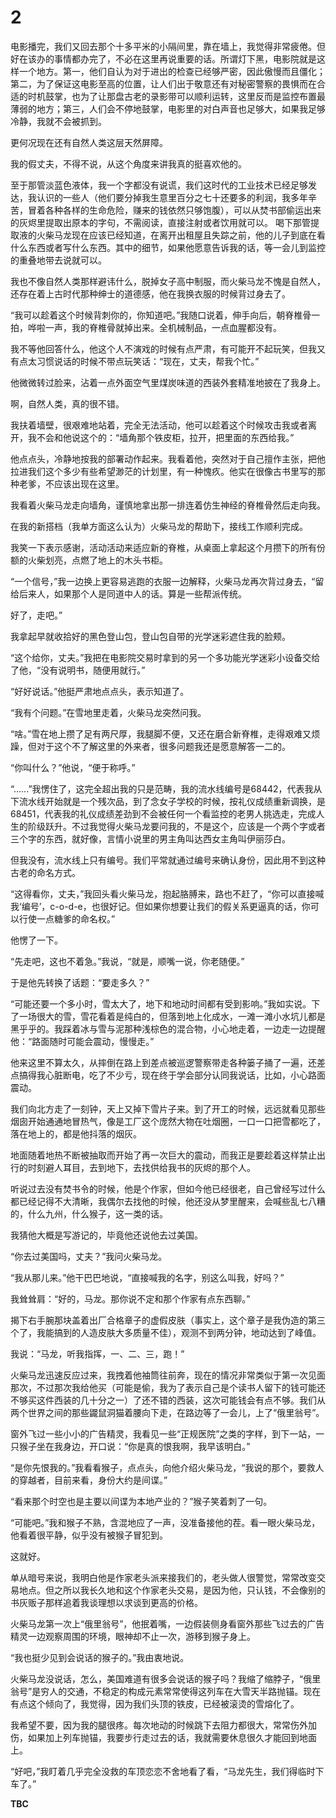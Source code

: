 # 2

电影播完，我们又回去那个十多平米的小隔间里，靠在墙上，我觉得非常疲倦。但好在该办的事情都办完了，不必在这里再说重要的话。所谓灯下黑，电影院就是这样一个地方。第一，他们自认为对于进出的检查已经够严密，因此傲慢而且僵化；第二，为了保证这电影至高的位置，让人们出于敬意还有对秘密警察的畏惧而在合适的时机鼓掌，也为了让那盘古老的录影带可以顺利运转，这里反而是监控布置最薄弱的地方；第三，人们会不停地鼓掌，电影里的对白声音也足够大，如果我足够冷静，我就不会被抓到。

更何况现在还有自然人类这层天然屏障。

我的假丈夫，不得不说，从这个角度来讲我真的挺喜欢他的。

至于那管淡蓝色液体，我一个字都没有说谎，我们这时代的工业技术已经足够发达，我认识的一些人（他们要分掉我生意里百分之七十还要多的利润，我多年辛苦，冒着各种各样的生命危险，赚来的钱依然只够饱腹），可以从焚书部偷运出来的灰烬里提取出原本的字句，不需阅读，直接注射或者饮用就可以。
喝下那管提取液的火柴马龙现在应该已经知道，在离开出租屋且失踪之前，他的儿子到底在看什么东西或者写什么东西。其中的细节，如果他愿意告诉我的话，等一会儿到监控的重叠地带去说就可以。

我也不像自然人类那样避讳什么，脱掉女子高中制服，而火柴马龙不愧是自然人，还存在着上古时代那种绅士的道德感，他在我换衣服的时候背过身去了。

“我可以趁着这个时候背刺你的，你知道吧。”我随口说着，伸手向后，朝脊椎骨一拍，哗啦一声，我的脊椎骨就掉出来。全机械制品，一点血腥都没有。

我不等他回答什么，他这个人不演戏的时候有点严肃，有可能开不起玩笑，但我又有点太习惯说话的时候不带点玩笑话：“现在，丈夫，帮我个忙。”

他微微转过脸来，沾着一点外面空气里煤炭味道的西装外套精准地披在了我身上。

啊，自然人类，真的很不错。

我扶着墙壁，很艰难地站着，完全无法活动，他可以趁着这个时候攻击我或者离开，我不会和他说这个的：“墙角那个铁皮柜，拉开，把里面的东西给我。”

他点点头，冷静地按我的部署动作起来。我看着他，突然对于自己擅作主张，把他拉进我们这个多少有些希望渺茫的计划里，有一种愧疚。他实在很像古书里写的那种老爹，不应该出现在这里。

我看着火柴马龙走向墙角，谨慎地拿出那一排连着仿生神经的脊椎骨然后走向我。

在我的新搭档（我单方面这么认为）火柴马龙的帮助下，接线工作顺利完成。

我笑一下表示感谢，活动活动来适应新的脊椎，从桌面上拿起这个月攒下的所有份额的火柴划亮，点燃了地上的木头书柜。

“一个信号，”我一边换上更容易逃跑的衣服一边解释，火柴马龙再次背过身去，“留给后来人，如果那个人是同道中人的话。算是一些帮派传统。

好了，走吧。”

我拿起早就收拾好的黑色登山包，登山包自带的光学迷彩遮住我的脸颊。

“这个给你，丈夫。”我把在电影院交易时拿到的另一个多功能光学迷彩小设备交给了他，“没有说明书，随便用就行。”

“好好说话。”他挺严肃地点点头，表示知道了。


“我有个问题。”在雪地里走着，火柴马龙突然问我。

“啥。”雪在地上攒了足有两尺厚，我腿脚不便，又还在磨合新脊椎，走得艰难又烦躁，但对于这个不了解这里的外来者，很多问题我还是愿意解答一二的。

“你叫什么？”他说，“便于称呼。”

“......”我愣住了，这完全超出我的只是范畴，我的流水线编号是68442，代表我从下流水线开始就是一个残次品，到了念女子学校的时候，按礼仪成绩重新调换，是68451，代表我的礼仪成绩差劲到不会被任何一个看监控的老男人挑选走，完成人生的阶级跃升。不过我觉得火柴马龙要问我的，不是这个，应该是一个两个字或者三个字的东西，就好像，言情小说里的男主角叫达西女主角叫伊丽莎白。

但我没有，流水线上只有编号。我们平常就通过编号来确认身份，因此用不到这种古老的命名方式。

“这得看你，丈夫，”我回头看火柴马龙，抱起胳膊来，路也不赶了，“你可以直接喊我‘编号’，c-o-d-e，也很好记。但如果你想要让我们的假关系更逼真的话，你可以行使一点糖爹的命名权。”

他愣了一下。

“先走吧，这也不着急。”我说，“就是，顺嘴一说，你老随便。”

于是他先转换了话题：“要走多久？”

“可能还要一个多小时，雪太大了，地下和地动时间都有受到影响。”我如实说。下了一场很大的雪，雪花看着是纯白的，但落到地上化成水，一滩一滩小水坑儿都是黑乎乎的。我踩着冰与雪与泥那种浅棕色的混合物，小心地走着，一边走一边提醒他：“路面随时可能会震动，慢慢走。”

他来这里不算太久，从摔倒在路上到差点被巡逻警察带走各种篓子捅了一遍，还差点搞得我心脏断电，吃了不少亏，现在终于学会部分认同我说话，比如，小心路面震动。

我们向北方走了一刻钟，天上又掉下雪片子来。到了开工的时候，远远就看见那些烟囱开始通通地冒热气，像是工厂这个庞然大物在吐烟圈，一口一口把雪都吃了，落在地上的，都是他抖落的烟灰。

地面随着地热不断被抽取而开始了再一次巨大的震动，而我正是要趁着这样禁止出行的时刻避人耳目，去到地下，去找供给我书的灰烬的那个人。

听说过去没有焚书令的时候，他是个作家，但如今他已经很老，自己曾经写过什么都已经记得不大清晰，我偶尔去找他的时候，他还没从梦里醒来，会喊些乱七八糟的，什么九州，什么猴子，这一类的话。

我猜他大概是写游记的，毕竟他还说他去过美国。

“你去过美国吗，丈夫？”我问火柴马龙。

“我从那儿来。”他干巴巴地说，“直接喊我的名字，别这么叫我，好吗？”

我耸耸肩：“好的，马龙。那你说不定和那个作家有点东西聊。”

揭下右手腕那块盖着出厂合格章子的虚假皮肤（事实上，这个章子是我伪造的第三个了，我能搞到的人造皮肤大多质量不佳），观测不到两分钟，地动达到了峰值。

我说：“马龙，听我指挥，一、二、三，跑！”

火柴马龙迅速反应过来，我拽着他袖筒往前奔，现在的情况非常类似于第一次见面那次，不过那次我给他买（可能是偷，我为了表示自己是个读书人留下的钱可能还不够买这件西装的几十分之一）了还不错的西装，这次可能钱会有点不够。我们从两个世界之间的那些鼹鼠洞猫着腰向下走，在路边等了一会儿，上了“俄里翁号”。

窗外飞过一些小小的广告精灵，我看见一些“正规医院”之类的字样，到下一站，一只猴子坐在我身边，开口说：“你是真的恨我啊，我早该明白。”

“是你先恨我的。”我看看猴子，点点头，向他介绍火柴马龙，“我说的那个，要救人的穿越者，目前来看，身份大约是间谍。”

“看来那个时空也是主要以间谍为本地产业的？”猴子笑着刺了一句。

“可能吧。”我和猴子不熟，含混地应了一声，没准备接他的茬。看一眼火柴马龙，他看着很平静，似乎没有被猴子冒犯到。

这就好。

单从暗号来说，我明白他是作家老头派来接我们的，老头做人很警觉，常常改变交易地点。但之所以我长久地和这个作家老头交易，是因为他，只认钱，不会像别的书灰贩子那样追着我谈理想以求谈到更高的价格。

火柴马龙第一次上“俄里翁号”，他抿着嘴，一边假装侧身看窗外那些飞过去的广告精灵一边观察周围的环境，眼神却不止一次，游移到猴子身上。

“我也挺少见到会说话的猴子的。”我由衷地说。

火柴马龙没说话，怎么，美国难道有很多会说话的猴子吗？我缩了缩脖子，“俄里翁号”是穷人的交通，不稳定的构成元素常常使得这列车在大雪天半路抛锚。现在有点这个倾向了，我觉得，因为我们头顶的铁皮，已经被滚烫的雪熔化了。

我希望不要，因为我的腿很疼。每次地动的时候跳下去阻力都很大，常常伤外加伤，如果加上列车抛锚，我要步行走过去的话，我就需要休息很久才能回到地面上。

“好吧，”我盯着几乎完全没救的车顶恋恋不舍地看了看，“马龙先生，我们得临时下车了。”

**TBC**
